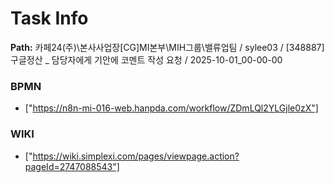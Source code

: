 # Task Info

**Path:** 카페24(주)\본사사업장\[CG]MI본부\MIH그룹\밸류업팀 / sylee03 / [348887] 구글정산 _ 담당자에게 기안에 코멘트 작성 요청 / 2025-10-01_00-00-00

### BPMN
- ["https://n8n-mi-016-web.hanpda.com/workflow/ZDmLQl2YLGjle0zX"]

### WIKI
- ["https://wiki.simplexi.com/pages/viewpage.action?pageId=2747088543"]

